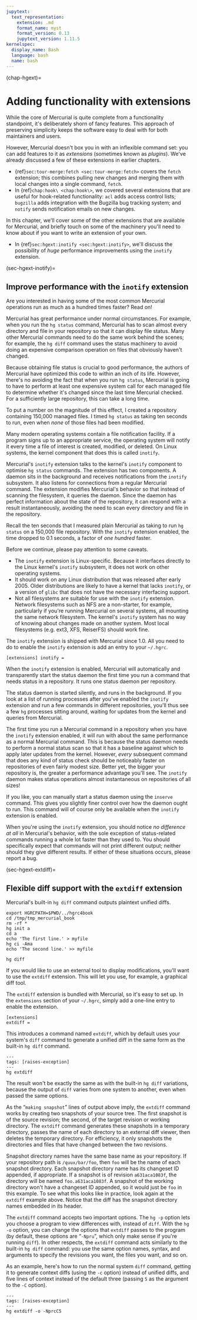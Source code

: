 ```yaml
---
jupytext:
  text_representation:
    extension: .md
    format_name: myst
    format_version: 0.13
    jupytext_version: 1.11.5
kernelspec:
  display_name: Bash
  language: bash
  name: bash
---
```


(chap-hgext)=

# Adding functionality with extensions

While the core of Mercurial is quite complete from a functionality standpoint,
it's deliberately shorn of fancy features. This approach of preserving simplicity
keeps the software easy to deal with for both maintainers and users.

However, Mercurial doesn't box you in with an inflexible command set: you can add
features to it as *extensions* (sometimes known as *plugins*). We've already
discussed a few of these extensions in earlier chapters.

- {ref}`sec:tour-merge:fetch <sec:tour-merge:fetch>` covers the `fetch` extension;
  this combines pulling new changes and merging them with local changes into a
  single command, `fetch`.
- In {ref}`chap:hook\ <chap:hook\>`, we covered several extensions that are useful
  for hook-related functionality: `acl` adds access control lists; `bugzilla` adds
  integration with the Bugzilla bug tracking system; and `notify` sends
  notification emails on new changes.

In this chapter, we'll cover some of the other extensions that are available for
Mercurial, and briefly touch on some of the machinery you'll need to know about if
you want to write an extension of your own.

- In {ref}`sec:hgext:inotify <sec:hgext:inotify>`, we'll discuss the possibility
  of *huge* performance improvements using the `inotify` extension.

(sec-hgext-inotify)=

## Improve performance with the `inotify` extension

Are you interested in having some of the most common Mercurial operations run as
much as a hundred times faster? Read on!

Mercurial has great performance under normal circumstances. For example, when you
run the `hg status` command, Mercurial has to scan almost every directory and file
in your repository so that it can display file status. Many other Mercurial
commands need to do the same work behind the scenes; for example, the `hg diff`
command uses the status machinery to avoid doing an expensive comparison operation
on files that obviously haven't changed.

Because obtaining file status is crucial to good performance, the authors of
Mercurial have optimized this code to within an inch of its life. However, there's
no avoiding the fact that when you run `hg status`, Mercurial is going to have to
perform at least one expensive system call for each managed file to determine
whether it's changed since the last time Mercurial checked. For a sufficiently
large repository, this can take a long time.

To put a number on the magnitude of this effect, I created a repository containing
150,000 managed files. I timed `hg status` as taking ten seconds to run, even when
*none* of those files had been modified.

Many modern operating systems contain a file notification facility. If a program
signs up to an appropriate service, the operating system will notify it every time
a file of interest is created, modified, or deleted. On Linux systems, the kernel
component that does this is called `inotify`.

Mercurial's `inotify` extension talks to the kernel's `inotify` component to
optimise `hg status` commands. The extension has two components. A daemon sits in
the background and receives notifications from the `inotify` subsystem. It also
listens for connections from a regular Mercurial command. The extension modifies
Mercurial's behavior so that instead of scanning the filesystem, it queries the
daemon. Since the daemon has perfect information about the state of the
repository, it can respond with a result instantaneously, avoiding the need to
scan every directory and file in the repository.

Recall the ten seconds that I measured plain Mercurial as taking to run
`hg status` on a 150,000 file repository. With the `inotify` extension enabled,
the time dropped to 0.1 seconds, a factor of *one hundred* faster.

Before we continue, please pay attention to some caveats.

- The `inotify` extension is Linux-specific. Because it interfaces directly to the
  Linux kernel's `inotify` subsystem, it does not work on other operating systems.
- It should work on any Linux distribution that was released after early 2005.
  Older distributions are likely to have a kernel that lacks `inotify`, or a
  version of `glibc` that does not have the necessary interfacing support.
- Not all filesystems are suitable for use with the `inotify` extension. Network
  filesystems such as NFS are a non-starter, for example, particularly if you're
  running Mercurial on several systems, all mounting the same network filesystem.
  The kernel's `inotify` system has no way of knowing about changes made on
  another system. Most local filesystems (e.g. ext3, XFS, ReiserFS) should work
  fine.

The `inotify` extension is shipped with Mercurial since 1.0. All you need to do to
enable the `inotify` extension is add an entry to your `~/.hgrc`.

```
[extensions] inotify =
```

When the `inotify` extension is enabled, Mercurial will automatically and
transparently start the status daemon the first time you run a command that needs
status in a repository. It runs one status daemon per repository.

The status daemon is started silently, and runs in the background. If you look at
a list of running processes after you've enabled the `inotify` extension and run a
few commands in different repositories, you'll thus see a few `hg` processes
sitting around, waiting for updates from the kernel and queries from Mercurial.

The first time you run a Mercurial command in a repository when you have the
`inotify` extension enabled, it will run with about the same performance as a
normal Mercurial command. This is because the status daemon needs to perform a
normal status scan so that it has a baseline against which to apply later updates
from the kernel. However, *every* subsequent command that does any kind of status
check should be noticeably faster on repositories of even fairly modest size.
Better yet, the bigger your repository is, the greater a performance advantage
you'll see. The `inotify` daemon makes status operations almost instantaneous on
repositories of all sizes!

If you like, you can manually start a status daemon using the `inserve` command.
This gives you slightly finer control over how the daemon ought to run. This
command will of course only be available when the `inotify` extension is enabled.

When you're using the `inotify` extension, you should notice *no difference at
all* in Mercurial's behavior, with the sole exception of status-related commands
running a whole lot faster than they used to. You should specifically expect that
commands will not print different output; neither should they give different
results. If either of these situations occurs, please report a bug.

(sec-hgext-extdiff)=

## Flexible diff support with the `extdiff` extension

Mercurial's built-in `hg diff` command outputs plaintext unified diffs.

```{code-cell}
export HGRCPATH=$PWD/../hgrc4book
cd /tmp/tmp_mercurial_book
rm -rf *
hg init a
cd a
echo 'The first line.' > myfile
hg ci -Ama
echo 'The second line.' >> myfile
```

```{code-cell}
hg diff
```

If you would like to use an external tool to display modifications, you'll want to
use the `extdiff` extension. This will let you use, for example, a graphical diff
tool.

The `extdiff` extension is bundled with Mercurial, so it's easy to set up. In the
`extensions` section of your `~/.hgrc`, simply add a one-line entry to enable the
extension.

```
[extensions]
extdiff =
```

This introduces a command named `extdiff`, which by default uses your system's
`diff` command to generate a unified diff in the same form as the built-in
`hg diff` command.

```{code-cell}
---
tags: [raises-exception]
---
hg extdiff
```

The result won't be exactly the same as with the built-in `hg diff` variations,
because the output of `diff` varies from one system to another, even when passed
the same options.

As the “`making snapshot`” lines of output above imply, the `extdiff` command
works by creating two snapshots of your source tree. The first snapshot is of the
source revision; the second, of the target revision or working directory. The
`extdiff` command generates these snapshots in a temporary directory, passes the
name of each directory to an external diff viewer, then deletes the temporary
directory. For efficiency, it only snapshots the directories and files that have
changed between the two revisions.

Snapshot directory names have the same base name as your repository. If your
repository path is `/quux/bar/foo`, then `foo` will be the name of each snapshot
directory. Each snapshot directory name has its changeset ID appended, if
appropriate. If a snapshot is of revision `a631aca1083f`, the directory will be
named `foo.a631aca1083f`. A snapshot of the working directory won't have a
changeset ID appended, so it would just be `foo` in this example. To see what this
looks like in practice, look again at the `extdiff` example above. Notice that the
diff has the snapshot directory names embedded in its header.

The `extdiff` command accepts two important options. The `hg -p` option lets you
choose a program to view differences with, instead of `diff`. With the `hg -o`
option, you can change the options that `extdiff` passes to the program (by
default, these options are “`-Npru`”, which only make sense if you're running
`diff`). In other respects, the `extdiff` command acts similarly to the built-in
`hg diff` command: you use the same option names, syntax, and arguments to specify
the revisions you want, the files you want, and so on.

As an example, here's how to run the normal system `diff` command, getting it to
generate context diffs (using the `-c` option) instead of unified diffs, and five
lines of context instead of the default three (passing `5` as the argument to the
`-C` option).

```{code-cell}
---
tags: [raises-exception]
---
hg extdiff -o -NprcC5
```
